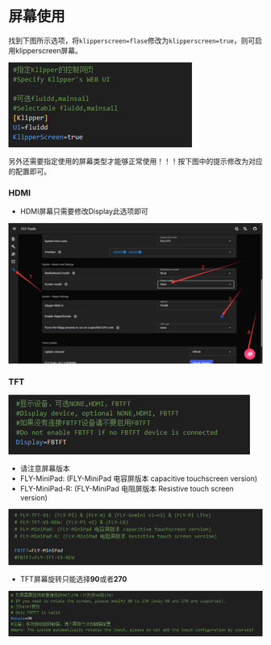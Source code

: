 # 屏幕使用

找到下图所示选项，将``klipperscreen=flase``修改为``klipperscreen=true``，则可启用klipperscreen屏幕。

![config1](../../images/boards/fly_pi/config1.png)

另外还需要指定使用的屏幕类型才能够正常使用！！！按下图中的提示修改为对应的配置即可。

<!-- tabs:start -->

### **HDMI**

* HDMI屏幕只需要修改Display此选项即可

![hdmi](../../images/boards/fly_pi/hdmi.png)

### **TFT**

![tft](../../images/boards/fly_pi/tft1.png)

* 请注意屏幕版本
* FLY-MiniPad: (FLY-MiniPad 电容屏版本 capacitive touchscreen version)
* FLY-MiniPad-R: (FLY-MiniPad 电阻屏版本 Resistive touch screen version)

![tft](../../images/boards/fly_mini_pad/MiniPad.png)

* TFT屏幕旋转只能选择**90**或者**270**

![tft](../../images/boards/fly_pi/tft3.png)

<!-- tabs:end -->